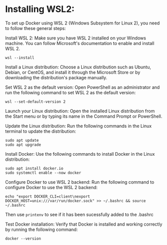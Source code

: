 # Installing WSL2:

To set up Docker using WSL 2 (Windows Subsystem for Linux 2), you need to follow these general steps:

Install WSL 2: Make sure you have WSL 2 installed on your Windows machine. You can follow Microsoft's documentation to enable and install WSL 2.

```wsl --install```

Install a Linux distribution: Choose a Linux distribution such as Ubuntu, Debian, or CentOS, and install it through the Microsoft Store or by downloading the distribution's package manually.

Set WSL 2 as the default version: Open PowerShell as an administrator and run the following command to set WSL 2 as the default version:

```wsl --set-default-version 2```

Launch your Linux distribution: Open the installed Linux distribution from the Start menu or by typing its name in the Command Prompt or PowerShell.

Update the Linux distribution: Run the following commands in the Linux terminal to update the distribution:

```
sudo apt update
sudo apt upgrade
```

Install Docker: Use the following commands to install Docker in the Linux distribution:

```
sudo apt install docker.io
sudo systemctl enable --now docker
```

Configure Docker to use WSL 2 backend: Run the following command to configure Docker to use the WSL 2 backend:

```
echo "export DOCKER_CLI=client\nexport DOCKER_HOST=unix:///var/run/docker.sock" >> ~/.bashrc && source ~/.bashrc
```

Then use ```printenv``` to see if it has been sucessfully added to the .bashrc

Test Docker installation: Verify that Docker is installed and working correctly by running the following command:

```docker --version```


